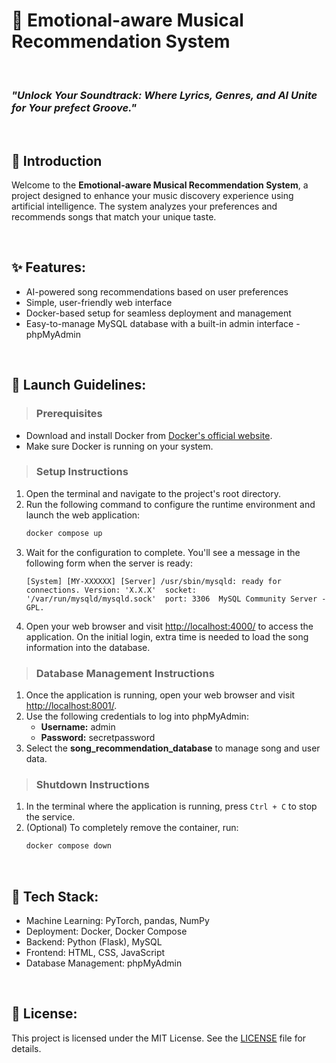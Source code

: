 # 🎵 Emotional-aware Musical Recommendation System

<br>

### _"Unlock Your Soundtrack: Where Lyrics, Genres, and AI Unite for Your prefect Groove."_

<br>

## 📖 Introduction
Welcome to the **Emotional-aware Musical Recommendation System**, a project designed to enhance your music discovery experience using artificial intelligence. The system analyzes your preferences and recommends songs that match your unique taste.

<br>

## ✨ Features:
- AI-powered song recommendations based on user preferences
- Simple, user-friendly web interface
- Docker-based setup for seamless deployment and management
- Easy-to-manage MySQL database with a built-in admin interface - phpMyAdmin

<br>

## 🚀 Launch Guidelines:

> ### Prerequisites
- Download and install Docker from [Docker's official website](https://www.docker.com/products/docker-desktop/).
- Make sure Docker is running on your system.

> ### Setup Instructions

1. Open the terminal and navigate to the project's root directory.
2. Run the following command to configure the runtime environment and launch the web application:
   ```bash
   docker compose up
   ```
3. Wait for the configuration to complete. You'll see a message in the following form when the server is ready:
   ```
   [System] [MY-XXXXXX] [Server] /usr/sbin/mysqld: ready for connections. Version: 'X.X.X'  socket: '/var/run/mysqld/mysqld.sock'  port: 3306  MySQL Community Server - GPL.
   ```
4. Open your web browser and visit [http://localhost:4000/](http://localhost:4000/) to access the application. On the initial login, extra time is needed to load the song information into the database.

> ### Database Management Instructions
1. Once the application is running, open your web browser and visit [http://localhost:8001/](http://localhost:8001/).
2. Use the following credentials to log into phpMyAdmin:
   - **Username:** admin
   - **Password:** secretpassword
3. Select the **song_recommendation_database** to manage song and user data.

> ### Shutdown Instructions

1. In the terminal where the application is running, press `Ctrl + C` to stop the service.
2. (Optional) To completely remove the container, run:
   ```bash
   docker compose down
   ```

<br>

## 🧩 Tech Stack:
- Machine Learning: PyTorch, pandas, NumPy
- Deployment: Docker, Docker Compose
- Backend: Python (Flask), MySQL
- Frontend: HTML, CSS, JavaScript
- Database Management: phpMyAdmin

<br>

## 📄 License:
This project is licensed under the MIT License. See the [LICENSE](LICENSE) file for details.
